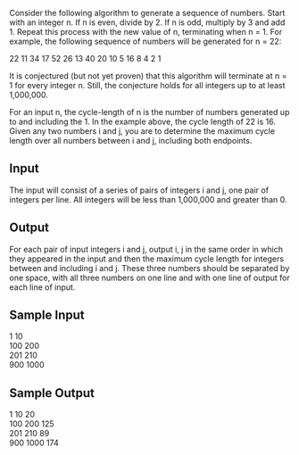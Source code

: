 Consider the following algorithm to generate a sequence of numbers. Start with an integer n. If n is even, divide by 2. If n is odd, multiply by 3 and add 1. Repeat this process with the new value of n, terminating when n = 1. For example, the following sequence of numbers will be generated for n = 22:

22 11 34 17 52 26 13 40 20 10 5 16 8 4 2 1

It is conjectured (but not yet proven) that this algorithm will terminate at n = 1 for every integer n. Still, the conjecture holds for all integers up to at least 1,000,000.

For an input n, the cycle-length of n is the number of numbers generated up to and including the 1. In the example above, the cycle length of 22 is 16. Given any two numbers i and j, you are to determine the maximum cycle length over all numbers between i and j, including both endpoints.

## Input
The input will consist of a series of pairs of integers i and j, one pair of integers per line. All integers will be less than 1,000,000 and greater than 0.

## Output
For each pair of input integers i and j, output i, j in the same order in which they appeared in the input and then the maximum cycle length for integers between and including i and j. These three numbers should be separated by one space, with all three numbers on one line and with one line of output for each line of input.

## Sample Input
1 10  
100 200  
201 210  
900 1000  

## Sample Output
1 10 20  
100 200 125  
201 210 89  
900 1000 174  


